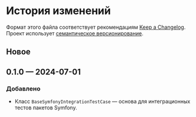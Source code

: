 # История изменений

Формат этого файла соответствует рекомендациям
[Keep a Changelog](https://keepachangelog.com/ru/1.1.0/). Проект использует
[семантическое версионирование](http://semver.org/spec/v2.0.0.html).

## Новое


## 0.1.0 — 2024-07-01

### Добавлено

- Класс `BaseSymfonyIntegrationTestCase` — основа для интеграционных тестов пакетов Symfony.
